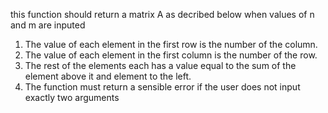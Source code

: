 this function should return a matrix A as decribed below when values of n and m are inputed 
1. The value of each element in the first row is the number of the column.
2. The value of each element in the first column is the number of the row.
3. The rest of the elements each has a value equal to the sum of the element above it and element to the left.
4. The function must return a sensible error if the user does not input exactly two arguments
